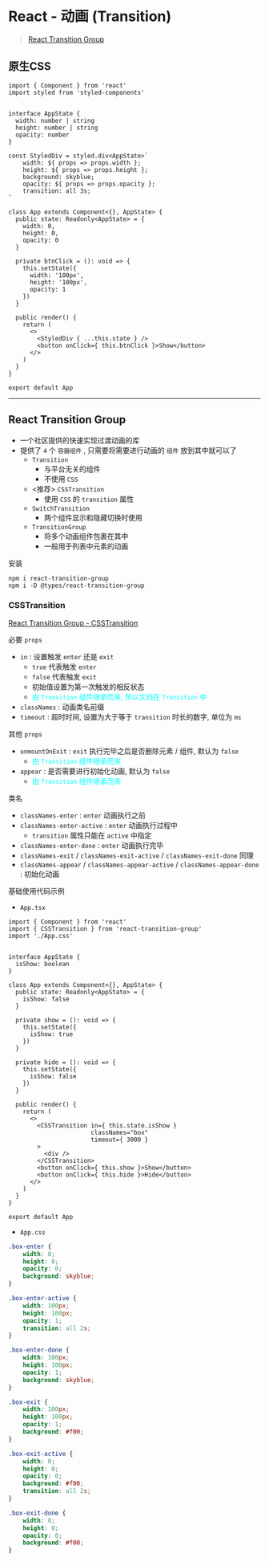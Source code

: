 # React - 动画 (Transition)



> [React Transition Group](https://reactcommunity.org/react-transition-group/)



## 原生CSS

```tsx
import { Component } from 'react'
import styled from 'styled-components'


interface AppState {
  width: number | string
  height: number | string
  opacity: number
}

const StyledDiv = styled.div<AppState>`
    width: ${ props => props.width };
    height: ${ props => props.height };
    background: skyblue;
    opacity: ${ props => props.opacity };
    transition: all 3s;
`

class App extends Component<{}, AppState> {
  public state: Readonly<AppState> = {
    width: 0,
    height: 0,
    opacity: 0
  }

  private btnClick = (): void => {
    this.setState({
      width: '100px',
      height: '100px',
      opacity: 1
    })
  }

  public render() {
    return (
      <>
        <StyledDiv { ...this.state } />
        <button onClick={ this.btnClick }>Show</button>
      </>
    )
  }
}

export default App
```

---

## React Transition Group

- 一个社区提供的快速实现过渡动画的库
- 提供了 `4` 个 `容器组件` , 只需要将需要进行动画的 `组件` 放到其中就可以了
  - `Transition`
    - 与平台无关的组件
    - 不使用 `CSS`
  - <推荐> `CSSTransition`
    - 使用 `CSS` 的 `transition` 属性
  - `SwitchTransition`
    - 两个组件显示和隐藏切换时使用
  - `TransitionGroup`
    - 将多个动画组件包裹在其中
    - 一般用于列表中元素的动画

安装

```shell
npm i react-transition-group
npm i -D @types/react-transition-group
```



### CSSTransition

[React Transition Group - CSSTransition](https://reactcommunity.org/react-transition-group/transition)

必要 `props`

- `in` : 设置触发 `enter` 还是 `exit`
  - `true` 代表触发 `enter`
  - `false` 代表触发 `exit`
  - 初始值设置为第一次触发的相反状态
  - <span style="color: #0ff">由 `Transition` 组件继承而来, 所以文档在 `Transition` 中</span>
- `classNames` : 动画类名前缀
- `timeout` : 超时时间, 设置为大于等于 `transition` 时长的数字, 单位为 `ms`

其他 `props`

- `unmountOnExit` : `exit` 执行完毕之后是否删除元素 / 组件, 默认为 `false`
  - <span style="color: #0ff">由 `Transition` 组件继承而来</span>
- `appear` : 是否需要进行初始化动画, 默认为 `false`
  - <span style="color: #0ff">由 `Transition` 组件继承而来</span>

类名

- `classNames-enter` : `enter` 动画执行之前
- `classNames-enter-active` : `enter` 动画执行过程中
  - `transition` 属性只能在 `active` 中指定
- `classNames-enter-done` : `enter` 动画执行完毕
- `classNames-exit` / `classNames-exit-active` / `classNames-exit-done` 同理
- `classNames-appear` / `classNames-appear-active` / `classNames-appear-done` : 初始化动画

基础使用代码示例

- `App.tsx`

```tsx
import { Component } from 'react'
import { CSSTransition } from 'react-transition-group'
import './App.css'


interface AppState {
  isShow: boolean
}

class App extends Component<{}, AppState> {
  public state: Readonly<AppState> = {
    isShow: false
  }

  private show = (): void => {
    this.setState({
      isShow: true
    })
  }

  private hide = (): void => {
    this.setState({
      isShow: false
    })
  }

  public render() {
    return (
      <>
        <CSSTransition in={ this.state.isShow }
                       classNames="box"
                       timeout={ 3000 }
        >
          <div />
        </CSSTransition>
        <button onClick={ this.show }>Show</button>
        <button onClick={ this.hide }>Hide</button>
      </>
    )
  }
}

export default App
```

- `App.css`

```css
.box-enter {
    width: 0;
    height: 0;
    opacity: 0;
    background: skyblue;
}

.box-enter-active {
    width: 100px;
    height: 100px;
    opacity: 1;
    transition: all 2s;
}

.box-enter-done {
    width: 100px;
    height: 100px;
    opacity: 1;
    background: skyblue;
}

.box-exit {
    width: 100px;
    height: 100px;
    opacity: 1;
    background: #f00;
}

.box-exit-active {
    width: 0;
    height: 0;
    opacity: 0;
    background: #f00;
    transition: all 2s;
}

.box-exit-done {
    width: 0;
    height: 0;
    opacity: 0;
    background: #f00;
}
```



















































